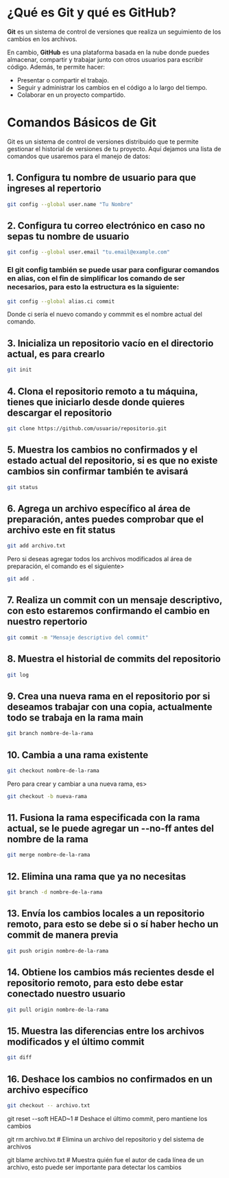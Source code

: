 # ¿Qué es Git y qué es GitHub?

**Git** es un sistema de control de versiones que realiza un seguimiento de los cambios en los archivos.

En cambio, **GitHub** es una plataforma basada en la nube donde puedes almacenar, compartir y trabajar junto con otros usuarios para escribir código. Además, te permite hacer:

- Presentar o compartir el trabajo.
- Seguir y administrar los cambios en el código a lo largo del tiempo.
- Colaborar en un proyecto compartido.


# Comandos Básicos de Git

Git es un sistema de control de versiones distribuido que te permite gestionar el historial de versiones de tu proyecto. Aquí dejamos una lista de comandos que usaremos para el manejo de datos:

## 1. Configura tu nombre de usuario para que ingreses al repertorio
```bash
git config --global user.name "Tu Nombre" 
```

## 2. Configura tu correo electrónico en caso no sepas tu nombre de usuario
```bash
git config --global user.email "tu.email@example.com"
```
### El git config también se puede usar para configurar comandos en alias, con el fin de simplificar los comando de ser necesarios, para esto la estructura es la siguiente:

```bash
git config --global alias.ci commit
```
Donde ci sería el nuevo comando y commmit es el nombre actual del comando.

## 3. Inicializa un repositorio vacío en el directorio actual, es para crearlo
```bash
git init
```

## 4. Clona el repositorio remoto a tu máquina, tienes que iniciarlo desde donde quieres descargar el repositorio
```bash
git clone https://github.com/usuario/repositorio.git
```

## 5. Muestra los cambios no confirmados y el estado actual del repositorio, si es que no existe cambios sin confirmar también te avisará
```bash
git status
```

## 6. Agrega un archivo específico al área de preparación, antes puedes comprobar que el archivo este en fit status
```bash
git add archivo.txt
```
Pero si deseas agregar todos los archivos modificados al área de preparación, el comando es el siguiente>
```bash
git add .
```

## 7. Realiza un commit con un mensaje descriptivo, con esto estaremos confirmando el cambio en nuestro repertorio
```bash
git commit -m "Mensaje descriptivo del commit" 
```

## 8. Muestra el historial de commits del repositorio
```bash
git log
```

## 9. Crea una nueva rama en el repositorio por si deseamos trabajar con una copia, actualmente todo se trabaja en la rama main
```bash
git branch nombre-de-la-rama
```

## 10. Cambia a una rama existente
```bash
git checkout nombre-de-la-rama
```
Pero para crear y cambiar a una nueva rama, es>
```bash
git checkout -b nueva-rama
```

## 11. Fusiona la rama especificada con la rama actual, se le puede agregar un --no-ff antes del nombre de la rama 
```bash
git merge nombre-de-la-rama
```

## 12. Elimina una rama que ya no necesitas
```bash
git branch -d nombre-de-la-rama
```

## 13. Envía los cambios locales a un repositorio remoto, para esto se debe si o sí haber hecho un commit de manera previa
```bash
git push origin nombre-de-la-rama 
```

## 14. Obtiene los cambios más recientes desde el repositorio remoto, para esto debe estar conectado nuestro usuario
```bash
git pull origin nombre-de-la-rama
```

## 15. Muestra las diferencias entre los archivos modificados y el último commit
```bash
git diff
```

## 16. Deshace los cambios no confirmados en un archivo específico
```bash
git checkout -- archivo.txt 
```


git reset --soft HEAD~1  # Deshace el último commit, pero mantiene los cambios

git rm archivo.txt  # Elimina un archivo del repositorio y del sistema de archivos

git blame archivo.txt  # Muestra quién fue el autor de cada línea de un archivo, esto puede ser importante para detectar los cambios
